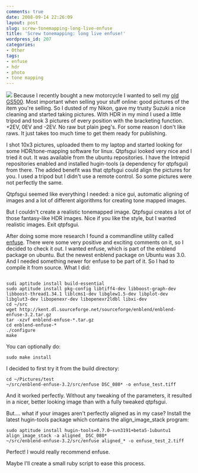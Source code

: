 ```yaml
---
comments: true
date: 2008-09-14 22:26:09
layout: post
slug: screw-tonemapping-long-live-enfuse
title: 'Screw tonemapping: long live enfuse!'
wordpress_id: 207
categories:
- Other
tags:
- enfuse
- hdr
- photo
- tone mapping
---
```


[![](/images/uploads/2008/09/enfuse-300x199.jpg)](/images/uploads/2008/09/enfuse.jpg)
Because I recently bought a new motorcycle I wanted to sell my [old GS500](http://www.motor-forum.nl/forum/list_message/10480070). Most important when selling your stuff online: good pictures of the item you're selling. So I dusted of my Nikon, gave my trusty Suzuki a nice cleaning and started taking pictures. With HDR in my mind I used a little tripod and took 3 pictures of every position with the bracketing function. +2EV, 0EV and -2EV. No raw but plain jpeg's. For some reason I don't like raws. It just takes too much time to get them ready for publishing.

I shot 10x3 pictures, uploaded them to my laptop and started looking for some HDR/tone-mapping software for linux. Qtpfsgui looked very nice and I tried it out. It was available from the ubuntu repositories. I have the Intrepid repositories enabled and installed hugin-tools (a dependency for qtpfsgui) from there. The added benefit was that qtpfsgui could align the pictures for you. I used a tripod but I didn't use a remote control. So some pictures were not perfectly the same.

Qtpfsgui seemed like everything I needed: a nice gui, automatic aligning of images and a lot of different algorithms for creating tone mapped images.

But I couldn't create a realistic tonemapped image. Qtpfsgui creates a lot of those fantasy-like HDR images. Nice if you like the style, but I wanted realistic images. Exit qtpfsgui.

After doing some more research I found a commandline utility called [enfuse](http://enblend.sourceforge.net/). There were some very positive and exciting comments on it, so I decided to check it out. I wanted enfuse, which is part of the enblend package on ubuntu. But the newest enblend package on Ubuntu was 3.0. And I needed something newer for enfuse to be part of it. So I had to compile it from source. What I did:

```

sudi aptitude install build-essential
sudo aptitude install pkg-config libtiff4-dev libboost-graph-dev libboost-thread1.34.1 liblcms1-dev libglew1.5-dev libplot-dev libglut3-dev libopenexr-dev libopenexr2ldbl libxi-dev
cd ~/src
wget http://kent.dl.sourceforge.net/sourceforge/enblend/enblend-enfuse-3.2.tar.gz
tar -xzvf enblend-enfuse-*.tar.gz
cd enblend-enfuse-*
./configure
make
```

You can optionally do:

```
sudo make install
```

I decided to first try it from the build directory:

```
cd ~/Pictures/test
~/src/enblend-enfuse-3.2/src/enfuse DSC_080* -o enfuse_test.tiff
```

And it worked perfectly. Without any tweaking of the parameters, it resulted in a nicer, better looking image than with a fully tweaked qtpfsgui.

But.... what if your images aren't perfectly aligned as in my case? Install the latest hugin-tools package which contains the align_image_stack program:

```
sudo aptitude install hugin-tools=0.7.0~svn3191+beta5-1ubuntu1
align_image_stack -a aligned_ DSC_080*
~/src/enblend-enfuse-3.2/src/enfuse aligned_* -o enfuse_test_2.tiff
```

Perfect! I would really recommend enfuse.

Maybe I'll create a small ruby script to ease this process.
